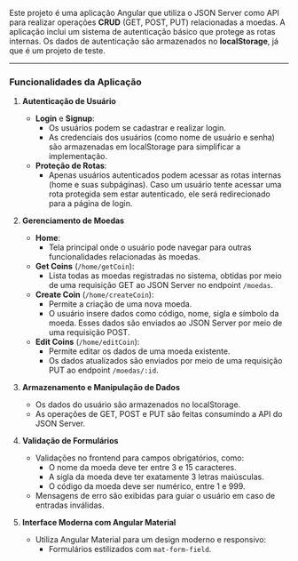 

Este projeto é uma aplicação Angular que utiliza o JSON Server como API para realizar operações **CRUD** (GET, POST, PUT) relacionadas a moedas. A aplicação inclui um sistema de autenticação básico que protege as rotas internas. Os dados de autenticação são armazenados no **localStorage**, já que é um projeto de teste.

---

### **Funcionalidades da Aplicação**

1. **Autenticação de Usuário**  
   - **Login** e **Signup**:
     - Os usuários podem se cadastrar e realizar login.
     - As credenciais dos usuários (como nome de usuário e senha) são armazenadas em localStorage para simplificar a implementação.
   - **Proteção de Rotas**:
     - Apenas usuários autenticados podem acessar as rotas internas (home e suas subpáginas). Caso um usuário tente acessar uma rota protegida sem estar autenticado, ele será redirecionado para a página de login.

2. **Gerenciamento de Moedas**  
   - **Home**:
     - Tela principal onde o usuário pode navegar para outras funcionalidades relacionadas às moedas.
   - **Get Coins** (`/home/getCoin`):
     - Lista todas as moedas registradas no sistema, obtidas por meio de uma requisição GET ao JSON Server no endpoint `/moedas`.
   - **Create Coin** (`/home/createCoin`):
     - Permite a criação de uma nova moeda.
     - O usuário insere dados como código, nome, sigla e símbolo da moeda. Esses dados são enviados ao JSON Server por meio de uma requisição POST.
   - **Edit Coins** (`/home/editCoin`):
     - Permite editar os dados de uma moeda existente.
     - Os dados atualizados são enviados por meio de uma requisição PUT ao endpoint `/moedas/:id`.

3. **Armazenamento e Manipulação de Dados**  
   - Os dados do usuário são armazenados no localStorage.
   - As operações de GET, POST e PUT são feitas consumindo a API do JSON Server.

4. **Validação de Formulários**  
   - Validações no frontend para campos obrigatórios, como:
     - O nome da moeda deve ter entre 3 e 15 caracteres.
     - A sigla da moeda deve ter exatamente 3 letras maiúsculas.
     - O código da moeda deve ser numérico, entre 1 e 999.
   - Mensagens de erro são exibidas para guiar o usuário em caso de entradas inválidas.

5. **Interface Moderna com Angular Material**  
   - Utiliza Angular Material para um design moderno e responsivo:
     - Formulários estilizados com `mat-form-field`.

